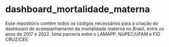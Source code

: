 # dashboard_mortalidade_materna
Esse repositório contém todos os códigos necessários para a criação do dashboard de acompanhamento da mortalidade materna no Brasil, entre os anos de 2017 e 2022. Uma parceria entre o LAMAPP, NUPEC/UFAM e FIO CRUZ/CEE.
